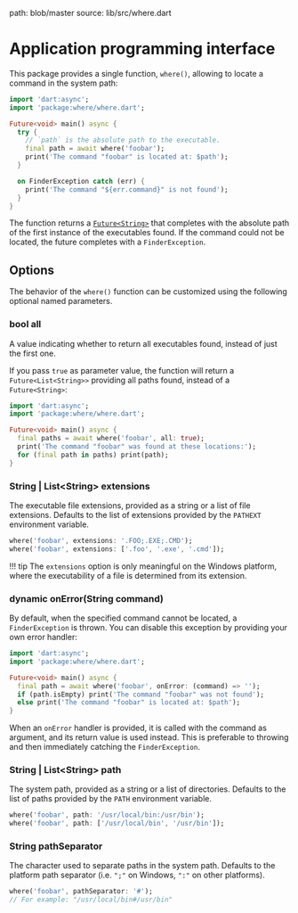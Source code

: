 path: blob/master
source: lib/src/where.dart

# Application programming interface
This package provides a single function, `where()`, allowing to locate a command in the system path:

```dart
import 'dart:async';
import 'package:where/where.dart';

Future<void> main() async {
  try {
    // `path` is the absolute path to the executable.
    final path = await where('foobar');
    print('The command "foobar" is located at: $path');
  }

  on FinderException catch (err) {
    print('The command "${err.command}" is not found');
  }
}
```

The function returns a [`Future<String>`](https://api.dartlang.org/stable/dart-async/Future-class.html) that completes with the absolute path of the first instance of the executables found. If the command could not be located, the future completes with a `FinderException`.

## Options
The behavior of the `where()` function can be customized using the following optional named parameters.

### bool **all**
A value indicating whether to return all executables found, instead of just the first one.

If you pass `true` as parameter value, the function will return a `Future<List<String>>` providing all paths found, instead of a `Future<String>`:

```dart
import 'dart:async';
import 'package:where/where.dart';

Future<void> main() async {
  final paths = await where('foobar', all: true);
  print('The command "foobar" was found at these locations:');
  for (final path in paths) print(path);
}
```

### String | List&lt;String&gt; **extensions**
The executable file extensions, provided as a string or a list of file extensions. Defaults to the list of extensions provided by the `PATHEXT` environment variable.

```dart
where('foobar', extensions: '.FOO;.EXE;.CMD');
where('foobar', extensions: ['.foo', '.exe', '.cmd']);
```

!!! tip
    The `extensions` option is only meaningful on the Windows platform,
    where the executability of a file is determined from its extension.

### dynamic **onError**(String command)
By default, when the specified command cannot be located, a `FinderException` is thrown. You can disable this exception by providing your own error handler:

```dart
import 'dart:async';
import 'package:where/where.dart';

Future<void> main() async {
  final path = await where('foobar', onError: (command) => '');
  if (path.isEmpty) print('The command "foobar" was not found');
  else print('The command "foobar" is located at: $path');
}
```

When an `onError` handler is provided, it is called with the command as argument, and its return value is used instead. This is preferable to throwing and then immediately catching the `FinderException`.

### String | List&lt;String&gt; **path**
The system path, provided as a string or a list of directories. Defaults to the list of paths provided by the `PATH` environment variable.

```dart
where('foobar', path: '/usr/local/bin:/usr/bin');
where('foobar', path: ['/usr/local/bin', '/usr/bin']);
```

### String **pathSeparator**
The character used to separate paths in the system path. Defaults to the platform path separator (i.e. `";"` on Windows, `":"` on other platforms).

```dart
where('foobar', pathSeparator: '#');
// For example: "/usr/local/bin#/usr/bin"
```
